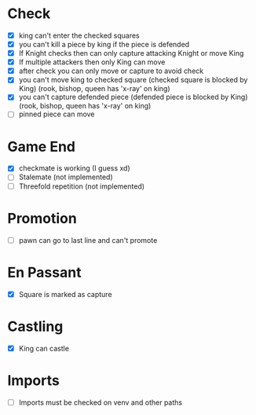 # Check

- [x] king can't enter the checked squares
- [x] you can't kill a piece by king if the piece is defended
- [x] If Knight checks then can only capture attacking Knight or move King
- [x] If multiple attackers then only King can move
- [x] after check you can only move or capture to avoid check
- [x] you can't move king to checked square (checked square is blocked by King) (rook, bishop, queen has 'x-ray' on king)
- [x] you can't capture defended piece (defended piece is blocked by King) (rook, bishop, queen has 'x-ray' on king)
- [ ] pinned piece can move

# Game End

- [x] checkmate is working (I guess xd)
- [ ] Stalemate (not implemented)
- [ ] Threefold repetition (not implemented)

# Promotion

- [ ] pawn can go to last line and can't promote

# En Passant

- [x] Square is marked as capture

# Castling

- [x] King can castle

# Imports
- [ ] Imports must be checked on venv and other paths

